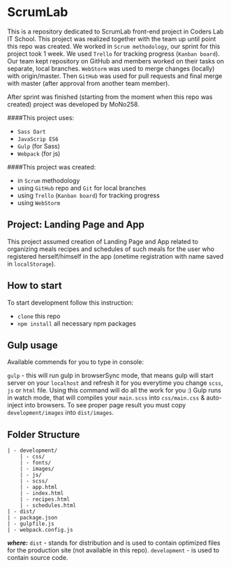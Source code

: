 # ScrumLab
This is a repository dedicated to ScrumLab front-end project in Coders Lab IT School. This project was realized together with the team up until point this repo was created. We worked in `Scrum methodology`, our sprint for this project took 1 week. We used `Trello` for tracking progress (`Kanban board`). Our team kept repository on GitHub and members worked on their tasks on separate, local branches. `WebStorm` was used to merge changes (locally) with origin/master. Then `GitHub` was used for pull requests and final merge with master (after approval from another team member).

After sprint was finished (starting from the moment when this repo was created) project was developed by MoNo258.

####This project uses:
* `Sass Dart`
* `JavaScrip ES6`
* `Gulp` (for Sass)
* `Webpack` (for js)

####This project was created:
* in `Scrum` methodology
* using `GitHub` repo and `Git` for local branches
* using `Trello` (`Kanban board`) for tracking progress
* using `WebStorm`

## Project: Landing Page and App

This project assumed creation of Landing Page and App related to organizing meals recipes and schedules of such meals for the user who registered herself/himself in the app (onetime registration with name saved in `localStorage`).

## How to start
To start development follow this instruction:

* `clone` this repo
* `npm install` all necessary npm packages


## Gulp usage
Available commends for you to type in console:

`gulp` - this will run gulp in browserSync mode, that means gulp will start server on your `localhost` and refresh it for you everytime you change `scss`, `js` or `html` file. Using this command will do all the work for you :) Gulp runs in watch mode, that will compiles your `main.scss` into `css/main.css` & auto-inject into browsers.
 To see proper page result you must copy `development/images` into `dist/images`.


## Folder Structure
```
| - development/
	| - css/      
	| - fonts/
	| - images/  
	| - js/
	| - scss/
	| - app.html  
	| - index.html  
	| - recipes.html    
	| - schedules.html
| - dist/
| - package.json
| - gulpfile.js
| - webpack.config.js
```

***where:***
`dist` - stands for distribution and is used to contain optimized files for the production site (not available in this repo).
`development`  - is used to contain source code.
